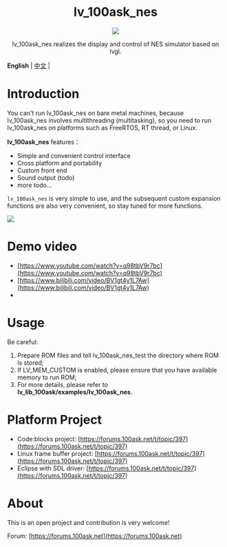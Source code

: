 
<h1 align="center"> lv_100ask_nes</h1>

<p align="center">
<img src="./lv_100ask_nes_demo.gif">
</p>
<p align="center">
lv_100ask_nes  realizes the display and control of NES simulator based on lvgl.
</p>


**English** | [中文](./README_zh.md) |


# Introduction

You can't run lv_100ask_nes on bare metal machines, because lv_100ask_nes involves multithreading (multitasking), so you need to run lv_100ask_nes on platforms such as FreeRTOS, RT thread, or Linux.

**lv_100ask_nes** features：

- Simple and convenient control interface
- Cross platform and portability
- Custom front end
- Sound output (todo)
- more todo...

`lv_100ask_nes` is very simple to use, and the subsequent custom expansion functions are also very convenient, so stay tuned for more functions.

![](/./lv_100ask_nes_demo.gif)


# Demo video

- [https://www.youtube.com/watch?v=q98tbV9r7bc](https://www.youtube.com/watch?v=q98tbV9r7bc)
- [https://www.bilibili.com/video/BV1gt4y1L7Aw](https://www.bilibili.com/video/BV1gt4y1L7Aw)
- 
# Usage

Be careful:
1. Prepare ROM files and tell lv_100ask_nes_test the directory where ROM is stored;
2. If LV_MEM_CUSTOM is enabled, please ensure that you have available memory to run ROM;
3. For more details, please refer to **lv_lib_100ask/examples/lv_100ask_nes**.


# Platform Project

- Code:blocks project: [https://forums.100ask.net/t/topic/397](https://forums.100ask.net/t/topic/397)
- Linux frame buffer project: [https://forums.100ask.net/t/topic/397](https://forums.100ask.net/t/topic/397)
- Eclipse with SDL driver: [https://forums.100ask.net/t/topic/397](https://forums.100ask.net/t/topic/397) 


# About
This is an open project and contribution is very welcome!

Forum: [https://forums.100ask.net](https://forums.100ask.net)
